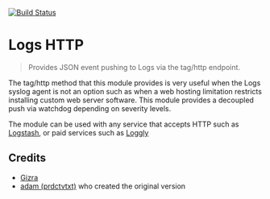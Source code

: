 [![Build Status](https://travis-ci.org/Gizra/logs_http.svg?branch=7.x-1.x)](https://travis-ci.org/Gizra/logs_http)

# Logs HTTP

> Provides JSON event pushing to Logs via the tag/http endpoint.

The tag/http method that this module provides is very useful when the
Logs syslog agent is not an option such as when a web hosting limitation
restricts installing custom web server software. This module provides a
decoupled push via watchdog depending on severity levels.

The module can be used with any service that accepts HTTP such as [Logstash](http://logstash.net/), or paid services such as [Loggly](loggly.com)

## Credits

* [Gizra](http://gizra.com)
* [adam (prdctvtxt)](https://www.drupal.org/u/prdctvtxt) who created the original version
